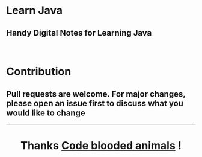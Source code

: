 # Learn Java

## Handy Digital Notes for Learning Java

&nbsp;

# Contribution

## Pull requests are welcome. For major changes, please open an issue first to discuss what you would like to change

<hr>

<h1 align="center">Thanks <a href="http://harshtech.me" target="blank">Code blooded animals</a> !
